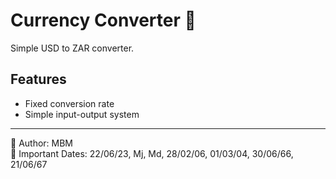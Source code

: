 # Currency Converter 💱

Simple USD to ZAR converter.

## Features
- Fixed conversion rate
- Simple input-output system

---
🧑 Author: MBM  
📅 Important Dates: 22/06/23, Mj, Md, 28/02/06, 01/03/04, 30/06/66, 21/06/67